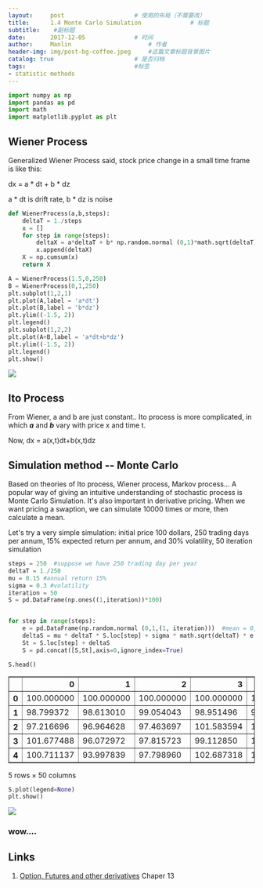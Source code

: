 ```yaml
---
layout:     post   				    # 使用的布局（不需要改）
title:      1.4 Monte Carlo Simulation 				# 标题 
subtitle:    #副标题
date:       2017-12-05				# 时间
author:     Manlin 						# 作者
header-img: img/post-bg-coffee.jpeg 	#这篇文章标题背景图片
catalog: true 						# 是否归档
tags:								#标签
- statistic methods
---
```



```python
import numpy as np
import pandas as pd
import math
import matplotlib.pyplot as plt
```

## Wiener Process

Generalized Wiener Process said, stock price change in a small time frame is like this: 

dx = a * dt + b * dz 

a * dt is drift rate, b * dz is noise


```python
def WienerProcess(a,b,steps):
    deltaT = 1./steps
    x = []
    for step in range(steps):
        deltaX = a*deltaT + b* np.random.normal (0,1)*math.sqrt(deltaT)
        x.append(deltaX)
    X = np.cumsum(x)
    return X
```


```python
A = WienerProcess(1.5,0,250)
B = WienerProcess(0,1,250)
plt.subplot(1,2,1)
plt.plot(A,label = 'a*dt')
plt.plot(B,label = 'b*dz')
plt.ylim((-1.5, 2))
plt.legend()
plt.subplot(1,2,2)
plt.plot(A+B,label = 'a*dt+b*dz')
plt.ylim((-1.5, 2))
plt.legend()
plt.show()
```


![](https://ws4.sinaimg.cn/large/006tNc79gy1fm6xnefm9hj30n20dewff.jpg)


## Ito Process
From Wiener, a and b are just constant.. Ito process is more complicated, in which ***a*** and ***b*** vary with price x and time t.

Now, dx = a(x,t)dt+b(x,t)dz

## Simulation method -- Monte Carlo

Based on theories of Ito process, Wiener process, Markov process... A popular way of giving an intuitive understanding of stochastic process is Monte Carlo Simulation. It's also important in derivative pricing. When we want pricing a swaption, we can simulate 10000 times or more, then calculate a mean. 

Let's try a very simple simulation: initial price 100 dollars, 250 trading days per annum, 15% expected return per annum, and 30% volatility, 50 iteration simulation


```python
steps = 250  #suppose we have 250 trading day per year
deltaT = 1./250
mu = 0.15 #annual return 15%
sigma = 0.3 #volatility
iteration = 50 
S = pd.DataFrame(np.ones((1,iteration))*100)


for step in range(steps):
    e = pd.DataFrame(np.random.normal (0,1,(1, iteration)))  #mean = 0, std = 1
    deltaS = mu * deltaT * S.loc[step] + sigma * math.sqrt(deltaT) * e * S.loc[step]
    St = S.loc[step] + deltaS
    S = pd.concat([S,St],axis=0,ignore_index=True)
```
```python
S.head()
```
<div>
<table border="1" class="dataframe">
  <thead>
    <tr style="text-align: right;">
      <th></th>
      <th>0</th>
      <th>1</th>
      <th>2</th>
      <th>3</th>
      <th>4</th>
      <th>5</th>
      <th>6</th>
      <th>7</th>
      <th>8</th>
      <th>9</th>
      <th>...</th>
      <th>40</th>
      <th>41</th>
      <th>42</th>
      <th>43</th>
      <th>44</th>
      <th>45</th>
      <th>46</th>
      <th>47</th>
      <th>48</th>
      <th>49</th>
    </tr>
  </thead>
  <tbody>
    <tr>
      <th>0</th>
      <td>100.000000</td>
      <td>100.000000</td>
      <td>100.000000</td>
      <td>100.000000</td>
      <td>100.000000</td>
      <td>100.000000</td>
      <td>100.000000</td>
      <td>100.000000</td>
      <td>100.000000</td>
      <td>100.000000</td>
      <td>...</td>
      <td>100.000000</td>
      <td>100.000000</td>
      <td>100.000000</td>
      <td>100.000000</td>
      <td>100.000000</td>
      <td>100.000000</td>
      <td>100.000000</td>
      <td>100.000000</td>
      <td>100.000000</td>
      <td>100.000000</td>
    </tr>
    <tr>
      <th>1</th>
      <td>98.799372</td>
      <td>98.613010</td>
      <td>99.054043</td>
      <td>98.951496</td>
      <td>99.675369</td>
      <td>96.039261</td>
      <td>100.033568</td>
      <td>99.957196</td>
      <td>95.369025</td>
      <td>103.946669</td>
      <td>...</td>
      <td>98.430461</td>
      <td>100.825713</td>
      <td>100.933380</td>
      <td>102.446119</td>
      <td>103.565280</td>
      <td>100.865304</td>
      <td>94.855860</td>
      <td>103.897204</td>
      <td>99.564886</td>
      <td>101.008968</td>
    </tr>
    <tr>
      <th>2</th>
      <td>97.216696</td>
      <td>96.964628</td>
      <td>97.463697</td>
      <td>101.583594</td>
      <td>102.187120</td>
      <td>95.860745</td>
      <td>100.346235</td>
      <td>97.733937</td>
      <td>98.482128</td>
      <td>103.844044</td>
      <td>...</td>
      <td>97.533574</td>
      <td>101.639430</td>
      <td>101.079234</td>
      <td>105.913118</td>
      <td>106.120520</td>
      <td>95.122657</td>
      <td>93.723337</td>
      <td>105.305003</td>
      <td>99.160192</td>
      <td>98.144769</td>
    </tr>
    <tr>
      <th>3</th>
      <td>101.677488</td>
      <td>96.072972</td>
      <td>97.815723</td>
      <td>99.112850</td>
      <td>100.320990</td>
      <td>98.223254</td>
      <td>105.867891</td>
      <td>99.971380</td>
      <td>100.286124</td>
      <td>104.485413</td>
      <td>...</td>
      <td>97.379666</td>
      <td>101.984687</td>
      <td>105.191351</td>
      <td>107.497072</td>
      <td>104.432157</td>
      <td>94.754123</td>
      <td>94.926242</td>
      <td>105.141475</td>
      <td>99.621328</td>
      <td>98.829195</td>
    </tr>
    <tr>
      <th>4</th>
      <td>100.711137</td>
      <td>93.997839</td>
      <td>97.798960</td>
      <td>102.687318</td>
      <td>102.010434</td>
      <td>97.899202</td>
      <td>107.314447</td>
      <td>96.359926</td>
      <td>99.335166</td>
      <td>106.539097</td>
      <td>...</td>
      <td>95.383104</td>
      <td>102.611748</td>
      <td>104.199084</td>
      <td>105.577873</td>
      <td>103.529675</td>
      <td>97.955022</td>
      <td>92.651058</td>
      <td>109.322455</td>
      <td>98.313385</td>
      <td>95.648553</td>
    </tr>
  </tbody>
</table>
<p>5 rows × 50 columns</p>
</div>


```python
S.plot(legend=None)
plt.show()
```


![](https://ws2.sinaimg.cn/large/006tNc79gy1fmc9m37g81j30mz0detgi.jpg)


### wow....

## Links
1. [Option, Futures and other derivatives](https://www.amazon.com/Options-Futures-Derivatives-DerivaGem-Package/dp/0132777428/ref=sr_1_2?ie=UTF8&qid=1512540363&sr=8-2&keywords=options+futures+and+other+derivatives+8)  Chaper 13


